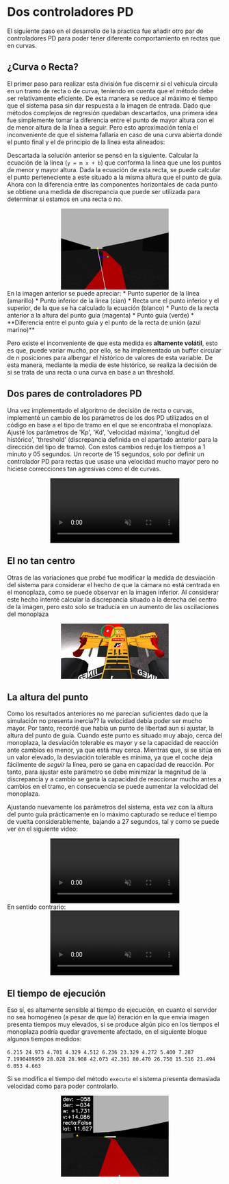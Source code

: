 # Dos controladores PD

El siguiente paso en el desarrollo de la practica fue añadir otro par de controladores PD para poder tener diferente
comportamiento en rectas que en curvas.

## ¿Curva o Recta?
El primer paso para realizar esta división fue discernir si el vehicula circula en un tramo de recta o de curva, 
teniendo en cuenta que el método debe ser relativamente eficiente. De esta manera se reduce al máximo el tiempo que
el sistema pasa sin dar respuesta a la imagen de entrada. Dado que métodos complejos de regresión quedaban descartados, 
una primera idea fue simplemente tomar la diferencia entre el punto de mayor altura con el de menor altura de la línea
a seguir. Pero esto aproximación tenía el inconveniente de que el sistema fallaría en caso de una curva abierta donde
el punto final y el de principio de la línea esta alineados:

Descartada la solución anterior se pensó en la siguiente. Calcular la ecuación de la línea (`y = m x + b`) que 
conforma la línea que une los puntos de menor y mayor altura. Dada la ecuación de esta recta, se puede calcular el punto
perteneciente a este situado a la misma altura que el punto de guía. Ahora con la diferencia entre las componentes 
horizontales de cada punto se obtiene una medida de discrepancia que puede ser utilizada para determinar si estamos en 
una recta o no.

<div style="display: flex; align-items:center; justify-content:center">
<img src="assets/images/car_eq.jpg" class="inline" width="50%">
</div>
En la imagen anterior se puede apreciar:
* Punto superior de la línea (amarillo)
* Punto inferior de la línea (cian) 
* Recta une el punto inferior y el superior, de la que se ha calculado la ecuación (blanco)
* Punto de la recta anterior a la altura del punto guía (magenta)
* Punto guía (verde)
* **Diferencia entre el punto guía y el punto de la recta de unión (azul marino)**

Pero existe el inconveniente de que esta medida es **altamente volátil**, esto es que, puede variar mucho, 
por ello, se ha implementado un buffer circular de n posiciones para albergar el histórico de valores de esta variable. 
De esta manera, mediante la media de este histórico, se realiza la decisión de si se trata de una recta o una curva en 
base a un threshold. 

## Dos pares de controladores PD 

Una vez implementado el algoritmo de decisión de recta o curvas, implementé un cambio de los parámetros de los dos PD
utilizados en el código en base a el tipo de tramo en el que se encontraba el monoplaza. Ajusté los parámetros de 'Kp', 
'Kd', 'velocidad máxima', 'longitud del histórico', 'threshold' (discrepancia definida en el apartado anterior para la 
dirección del tipo de tramo). Con estos cambios reduje los tiempos a 1 minuto y 05 segundos. Un recorte de 15 segundos,
solo por definir un controlador PD para rectas que usase una velocidad mucho mayor pero no hiciese correcciones tan agresivas
como el de curvas.

<div style="display:flex;justify-content: center;">
    <video muted controls style="width:60%">
        <source src="assets/video/result_both.mp4" type="video/mp4">
    </video>
</div>

## El no tan centro

Otras de las variaciones que probé fue modificar la medida de desviación del sistema para considerar el hecho de que
la cámara no está centrada en el monoplaza, como se puede observar en la imagen inferior. Al considerar este hecho intenté calcular la discrepancia situado a la derecha
del centro de la imagen, pero esto solo se traducía en un aumento de las oscilaciones del monoplaza

<div style="display: flex; align-items:center; justify-content:center">
<img src="assets/images/eye.png" class="inline" width="50%">
</div>

## La altura del punto

Como los resultados anteriores no me parecían suficientes dado que la simulación no presenta inercia?? la velocidad
debía poder ser mucho mayor. Por tanto, recordé que había un punto de libertad aun si ajustar, la altura del punto
de guía. Cuando este punto es situado muy abajo, cerca del monoplaza, la desviación tolerable es mayor y se la capacidad
de reacción ante cambios es menor, ya que está muy cerca. Mientras que, si se sitúa en un valor elevado, la desviación 
tolerable es mínima, ya que el coche deja fácilmente de _seguir_ la línea, pero se gana en capacidad de reacción. 
Por tanto, para ajustar este parámetro se debe minimizar la magnitud de la discrepancia y a cambio se gana la capacidad 
de reaccionar mucho antes a cambios en el tramo, en consecuencia se puede aumentar la velocidad del monoplaza.

Ajustando nuevamente los parámetros del sistema, esta vez con la altura del punto guía prácticamente en lo máximo capturado
se reduce el tiempo de vuelta considerablemente, bajando a 27 segundos, tal y como se puede ver en el siguiente video:
<div style="display:flex;justify-content: center;">
    <video muted controls style="width:60%">
        <source src="assets/video/result4.mp4" type="video/mp4">
    </video>
</div>
En sentido contrario:
<div style="display:flex;justify-content: center;">
    <video muted controls style="width:60%">
        <source src="assets/video/result_reverse.mp4" type="video/mp4">
    </video>
</div>

## El tiempo de ejecución

Eso sí, es altamente sensible al tiempo de ejecución, en cuanto el servidor no sea homogéneo (a pesar de que la) iteración
en la que envía imagen presenta tiempos muy elevados, si se produce algún pico en los tiempos el monoplaza podría quedar
gravemente afectado, en el siguiente bloque algunos tiempos medidos:
```
6.215 24.973 4.701 4.329 4.512 6.236 23.329 4.272 5.400 7.287 7.1990489959 28.028 28.908 42.073 42.361 80.470 26.750 15.516 21.494 6.053 4.663
```

Si se modifica el tiempo del método `execute` el sistema presenta demasiada velocidad como para poder controlarlo.


<div style="display: flex; align-items:center; justify-content:center">
<img src="assets/images/car_tele_lat.jpg" class="inline" width="50%">
</div>

